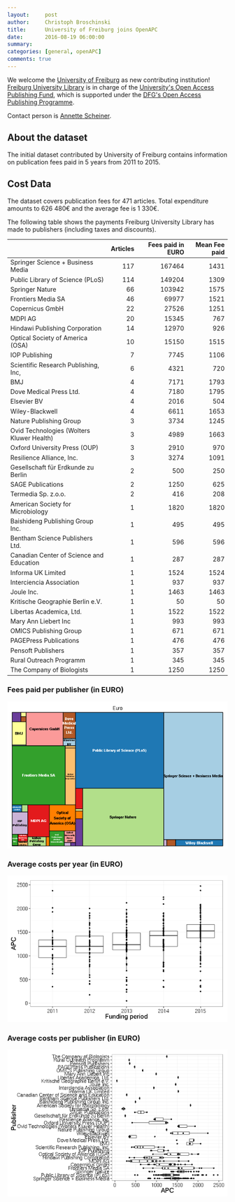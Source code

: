 ```yaml
---
layout:     post
author:     Christoph Broschinski
title:      University of Freiburg joins OpenAPC
date:       2016-08-19 06:00:00
summary:    
categories: [general, openAPC]
comments: true
---
```





We welcome the [University of Freiburg](https://www.uni-freiburg.de/start-en.html?set_language=en) as new contributing institution! [Freiburg University Library](https://www.ub.uni-freiburg.de/) is in charge of the [University's Open Access Publishing Fund](https://www.ub.uni-freiburg.de/unterstuetzung/elektronisch-publizieren/open-access/publikationsfonds/), which is supported under the [DFG's Open Access Publishing Programme](http://www.dfg.de/en/research_funding/programmes/infrastructure/lis/funding_opportunities/open_access_publishing/index.html).

Contact person is [Annette Scheiner](mailto:annette.scheiner@ub.uni-freiburg.de).

## About the dataset

The initial dataset contributed by University of Freiburg contains information on publication fees paid in 5 years from 2011 to 2015. 

## Cost Data



The dataset covers publication fees for 471 articles. Total expenditure amounts to 626 480€ and the average fee is 1 330€.

The following table shows the payments Freiburg University Library has made to publishers (including taxes and discounts).


|                                          | Articles| Fees paid in EURO| Mean Fee paid|
|:-----------------------------------------|--------:|-----------------:|-------------:|
|Springer Science + Business Media         |      117|            167464|          1431|
|Public Library of Science (PLoS)          |      114|            149204|          1309|
|Springer Nature                           |       66|            103942|          1575|
|Frontiers Media SA                        |       46|             69977|          1521|
|Copernicus GmbH                           |       22|             27526|          1251|
|MDPI AG                                   |       20|             15345|           767|
|Hindawi Publishing Corporation            |       14|             12970|           926|
|Optical Society of America (OSA)          |       10|             15150|          1515|
|IOP Publishing                            |        7|              7745|          1106|
|Scientific Research Publishing, Inc,      |        6|              4321|           720|
|BMJ                                       |        4|              7171|          1793|
|Dove Medical Press Ltd.                   |        4|              7180|          1795|
|Elsevier BV                               |        4|              2016|           504|
|Wiley-Blackwell                           |        4|              6611|          1653|
|Nature Publishing Group                   |        3|              3734|          1245|
|Ovid Technologies (Wolters Kluwer Health) |        3|              4989|          1663|
|Oxford University Press (OUP)             |        3|              2910|           970|
|Resilience Alliance, Inc.                 |        3|              3274|          1091|
|Gesellschaft für Erdkunde zu Berlin       |        2|               500|           250|
|SAGE Publications                         |        2|              1250|           625|
|Termedia Sp. z.o.o.                       |        2|               416|           208|
|American Society for Microbiology         |        1|              1820|          1820|
|Baishideng Publishing Group Inc.          |        1|               495|           495|
|Bentham Science Publishers Ltd.           |        1|               596|           596|
|Canadian Center of Science and Education  |        1|               287|           287|
|Informa UK Limited                        |        1|              1524|          1524|
|Interciencia Association                  |        1|               937|           937|
|Joule Inc.                                |        1|              1463|          1463|
|Kritische Geographie Berlin e.V.          |        1|                50|            50|
|Libertas Academica, Ltd.                  |        1|              1522|          1522|
|Mary Ann Liebert Inc                      |        1|               993|           993|
|OMICS Publishing Group                    |        1|               671|           671|
|PAGEPress Publications                    |        1|               476|           476|
|Pensoft Publishers                        |        1|               357|           357|
|Rural Outreach Programm                   |        1|               345|           345|
|The Company of Biologists                 |        1|              1250|          1250|

### Fees paid per publisher (in EURO)

![plot of chunk tree_freiburg_2016_08_19_full](/figure/tree_freiburg_2016_08_19_full-1.png) 

###  Average costs per year (in EURO)

![plot of chunk box_freiburg_2016_08_19_year_full](/figure/box_freiburg_2016_08_19_year_full-1.png) 

###  Average costs per publisher (in EURO)

![plot of chunk box_freiburg_2016_08_19_publisher_full](/figure/box_freiburg_2016_08_19_publisher_full-1.png) 
